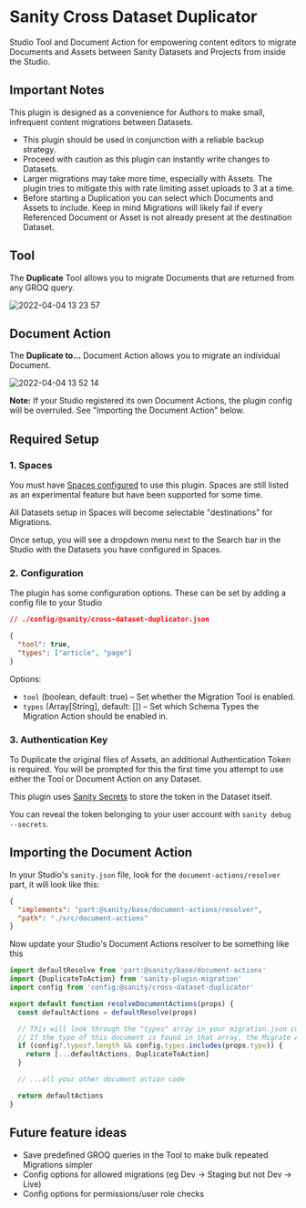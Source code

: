 # Sanity Cross Dataset Duplicator

Studio Tool and Document Action for empowering content editors to migrate Documents and Assets between Sanity Datasets and Projects from inside the Studio.

## Important Notes

This plugin is designed as a convenience for Authors to make small, infrequent content migrations between Datasets.

- This plugin should be used in conjunction with a reliable backup strategy.
- Proceed with caution as this plugin can instantly write changes to Datasets.
- Larger migrations may take more time, especially with Assets. The plugin tries to mitigate this with rate limiting asset uploads to 3 at a time.
- Before starting a Duplication you can select which Documents and Assets to include. Keep in mind Migrations will likely fail if every Referenced Document or Asset is not already present at the destination Dataset.

## Tool

The **Duplicate** Tool allows you to migrate Documents that are returned from any GROQ query.

![2022-04-04 13 23 57](https://user-images.githubusercontent.com/9684022/161548068-80f2552a-3cb6-47fb-ac13-b4e24a98bd05.gif)

## Document Action

The **Duplicate to...** Document Action allows you to migrate an individual Document.

![2022-04-04 13 52 14](https://user-images.githubusercontent.com/9684022/161548033-216f5de1-5617-4f2c-a201-3ab9efbf0803.gif)

**Note:** If your Studio registered its own Document Actions, the plugin config will be overruled. See "Importing the Document Action" below.

## Required Setup

### 1. Spaces

You must have [Spaces configured](https://www.sanity.io/docs/spaces) to use this plugin. Spaces are still listed as an experimental feature but have been supported for some time.

All Datasets setup in Spaces will become selectable "destinations" for Migrations.

Once setup, you will see a dropdown menu next to the Search bar in the Studio with the Datasets you have configured in Spaces.

### 2. Configuration

The plugin has some configuration options. These can be set by adding a config file to your Studio

```json
// ./config/@sanity/cross-dataset-duplicator.json

{
  "tool": true,
  "types": ["article", "page"]
}
```

Options:

- `tool` (boolean, default: true) – Set whether the Migration Tool is enabled.
- `types` (Array[String], default: []) – Set which Schema Types the Migration Action should be enabled in.

### 3. Authentication Key

To Duplicate the original files of Assets, an additional Authentication Token is required. You will be prompted for this the first time you attempt to use either the Tool or Document Action on any Dataset.

This plugin uses [Sanity Secrets](https://github.com/sanity-io/sanity-studio-secrets/) to store the token in the Dataset itself.

You can reveal the token belonging to your user account with `sanity debug --secrets`.

## Importing the Document Action

In your Studio's `sanity.json` file, look for the `document-actions/resolver` part, it will look like this:

```json
{
  "implements": "part:@sanity/base/document-actions/resolver",
  "path": "./src/document-actions"
}
```

Now update your Studio's Document Actions resolver to be something like this

```js
import defaultResolve from 'part:@sanity/base/document-actions'
import {DuplicateToAction} from 'sanity-plugin-migration'
import config from 'config:@sanity/cross-dataset-duplicator'

export default function resolveDocumentActions(props) {
  const defaultActions = defaultResolve(props)

  // This will look through the "types" array in your migration.json config file
  // If the type of this document is found in that array, the Migrate Action will show
  if (config?.types?.length && config.types.includes(props.type)) {
    return [...defaultActions, DuplicateToAction]
  }

  // ...all your other document action code

  return defaultActions
}
```

## Future feature ideas

- Save predefined GROQ queries in the Tool to make bulk repeated Migrations simpler
- Config options for allowed migrations (eg Dev -> Staging but not Dev -> Live)
- Config options for permissions/user role checks
